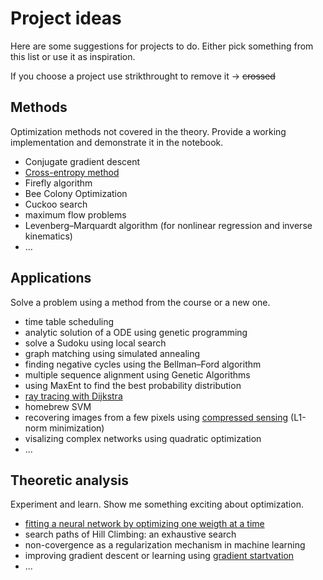 # Project ideas

Here are some suggestions for projects to do. Either pick something from this list or use it as inspiration.

If you choose a project use strikthrought to remove it -> ~~crossed~~

## Methods

Optimization methods not covered in the theory. Provide a working implementation and demonstrate it in the notebook.

- Conjugate gradient descent
- [Cross-entropy method](https://en.wikipedia.org/wiki/Cross-Entropy_Method)
- Firefly algorithm
- Bee Colony Optimization
- Cuckoo search
- maximum flow problems
- Levenberg–Marquardt algorithm (for nonlinear regression and inverse kinematics)
- ...

## Applications

Solve a problem using a method from the course or a new one.

- time table scheduling
- analytic solution of a ODE using genetic programming
- solve a Sudoku using local search
- graph matching using simulated annealing
- finding negative cycles using the Bellman–Ford algorithm
- multiple sequence alignment using Genetic Algorithms
- using MaxEnt to find the best probability distribution
- [ray tracing with Dijkstra](https://blog.evjang.com/2018/08/dijkstras.html)
- homebrew SVM
- recovering images from a few pixels using [compressed sensing](https://www.youtube.com/watch?v=SbU1pahbbkc) (L1-norm minimization)
- visalizing complex networks using quadratic optimization
- ...

## Theoretic analysis

Experiment and learn. Show me something exciting about optimization.

- [fitting a neural network by optimizing one weigth at a time](http://arxiv.org/abs/2005.05955)
- search paths of Hill Climbing: an exhaustive search
- non-covergence as a regularization mechanism in machine learning
- improving gradient descent or learning using [gradient startvation](https://mohammadpz.github.io/GradientStarvation.html)
- ...
